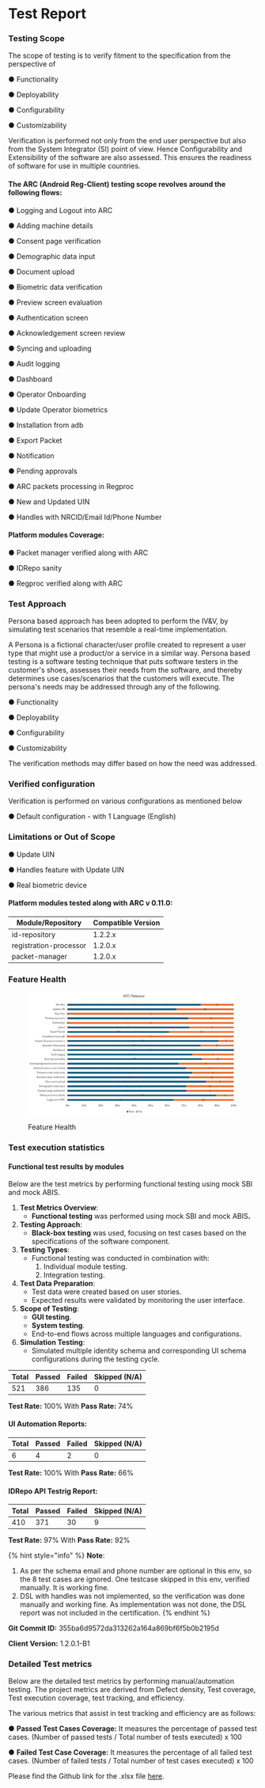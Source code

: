 # Test Report

### Testing Scope

The scope of testing is to verify fitment to the specification from the perspective of&#x20;

●     Functionality&#x20;

●     Deployability&#x20;

●     Configurability&#x20;

●     Customizability

Verification is performed not only from the end user perspective but also from the System Integrator (SI) point of view. Hence Configurability and Extensibility of the software are also assessed. This ensures the readiness of software for use in multiple countries.

#### **The ARC (Android Reg-Client) testing scope revolves around the following flows:**

●     Logging and Logout into ARC

●     Adding machine details

●     Consent page verification

●     Demographic data input

●     Document upload

●     Biometric data verification

●     Preview screen evaluation

●     Authentication screen

●     Acknowledgement screen review

●     Syncing and uploading

●     Audit logging

●     Dashboard

●     Operator Onboarding

●     Update Operator biometrics

●     Installation from adb

●     Export Packet

●     Notification

●     Pending approvals

●     ARC packets processing in Regproc

●     New and Updated UIN

●     Handles with NRCID/Email Id/Phone Number

#### **Platform modules Coverage:**

●     Packet manager verified along with ARC

●     IDRepo sanity

●     Regproc verified along with ARC

### Test Approach <a href="#id-3znysh7" id="id-3znysh7"></a>

Persona based approach has been adopted to perform the IV\&V, by simulating test scenarios that resemble a real-time implementation.

A Persona is a fictional character/user profile created to represent a user type that might use a product/or a service in a similar way. Persona based testing is a software testing technique that puts software testers in the customer's shoes, assesses their needs from the software, and thereby determines use cases/scenarios that the customers will execute. The persona's needs may be addressed through any of the following.

●     Functionality&#x20;

●     Deployability&#x20;

●     Configurability&#x20;

●     Customizability

&#x20;The verification methods may differ based on how the need was addressed.

### Verified configuration <a href="#id-2et92p0" id="id-2et92p0"></a>

Verification is performed on various configurations as mentioned below

●     Default configuration - with 1 Language (English)

### Limitations or Out of Scope <a href="#id-3dy6vkm" id="id-3dy6vkm"></a>

●     Update UIN

●      Handles feature with Update UIN

●      Real biometric device

#### Platform modules tested along with ARC v 0.11.0:

| Module/Repository       | Compatible Version |
| ----------------------- | ------------------ |
| id-repository           | 1.2.2.x            |
| registration-processor  |  1.2.0.x           |
| packet-manager          | 1.2.0.x            |

### Feature Health   &#x20;

<div align="left"><figure><img src="../../.gitbook/assets/ARC_Plactform_1.2.0.2_Feature_Health.png" alt=""><figcaption><p>Feature Health</p></figcaption></figure></div>

### Test execution statistics

#### Functional test results by modules <a href="#id-17dp8vu" id="id-17dp8vu"></a>

Below are the test metrics by performing functional testing using mock SBI and mock ABIS.&#x20;

1. **Test Metrics Overview**:
   * **Functional testing** was performed using mock SBI and mock ABI&#x53;**.**
2. **Testing Approach**:
   * **Black-box testing** was used, focusing on test cases based on the specifications of the software component.
3. **Testing Types**:
   * Functional testing was conducted in combination with:
     1. Individual module testing.
     2. Integration testing.
4. **Test Data Preparation**:
   * Test data were created based on user stories.
   * Expected results were validated by monitoring the user interface.
5. **Scope of Testing**:
   * **GUI testing**.
   * **System testing**.
   * End-to-end flows across multiple languages and configurations.
6. **Simulation Testing**:
   * Simulated multiple identity schema and corresponding UI schema configurations during the testing cycle.

<table data-full-width="true"><thead><tr><th>Total</th><th>Passed</th><th>Failed</th><th>Skipped (N/A)</th></tr></thead><tbody><tr><td>521</td><td>386</td><td>135</td><td>0</td></tr></tbody></table>

**Test Rate:** 100% With **Pass Rate:** 74%

#### UI Automation Reports:

<table data-full-width="true"><thead><tr><th>Total</th><th>Passed</th><th>Failed</th><th>Skipped (N/A)</th></tr></thead><tbody><tr><td>6</td><td>4</td><td>2</td><td>0</td></tr></tbody></table>

**Test Rate:** 100% With **Pass Rate:** 66%

#### IDRepo API Testrig Report:

<table data-full-width="true"><thead><tr><th>Total</th><th>Passed</th><th>Failed</th><th>Skipped (N/A)</th></tr></thead><tbody><tr><td>410</td><td>371</td><td>30</td><td>9</td></tr></tbody></table>

**Test Rate:** 97% With **Pass Rate:** 92%

{% hint style="info" %}
**Note**:&#x20;

1. As per the schema email and phone number are optional in this env, so the 8 test cases are ignored. One testcase skipped in this env, verified manually. It is working fine.
2. DSL with handles was not implemented, so the verification was done manually and working fine. As implementation was not done, the DSL report was not included in the certification.
{% endhint %}

**Git Commit ID:**  355ba6d9572da313262a164a869bf6f5b0b2195d

**Client Version:** 1.2.0.1-B1

### Detailed Test metrics

Below are the detailed test metrics by performing manual/automation testing. The project metrics are derived from Defect density, Test coverage, Test execution coverage, test tracking, and efficiency.

The various metrics that assist in test tracking and efficiency are as follows:

●       **Passed Test Cases Coverage:** It measures the percentage of passed test cases. (Number of passed tests / Total number of tests executed) x 100

●      **Failed Test Case Coverage:** It measures the percentage of all failed test cases. (Number of failed tests / Total number of test cases executed) x 100

Please find the Github link for the .xlsx file [here](https://github.com/mosip/test-management/blob/master/ARC/ARC%200.11.0%20Platform%201.2.0.2/ARC_Platform_1.2.0.2_Verification_Report_latest.xlsx).
